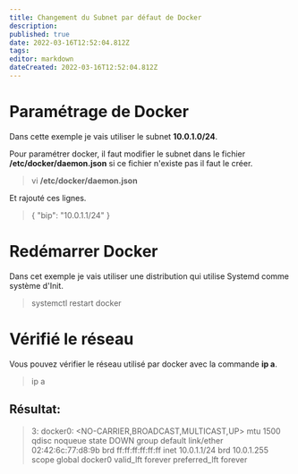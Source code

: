 ```yaml
---
title: Changement du Subnet par défaut de Docker
description: 
published: true
date: 2022-03-16T12:52:04.812Z
tags: 
editor: markdown
dateCreated: 2022-03-16T12:52:04.812Z
---
```


# Paramétrage de Docker
Dans cette exemple je vais utiliser le subnet **10.0.1.0/24**. 

Pour paramétrer docker, il faut modifier le subnet dans le fichier **/etc/docker/daemon.json** si ce fichier n'existe pas il faut le créer.
> vi **/etc/docker/daemon.json**

Et rajouté ces lignes.

> {
> "bip": "10.0.1.1/24"
> }

# Redémarrer Docker
Dans cet exemple je vais utiliser une distribution qui utilise Systemd comme système d'Init.

> systemctl restart docker

# Vérifié le réseau
Vous pouvez vérifier le réseau utilisé par docker avec la commande **ip a**. 

> ip a

## Résultat:
> 3: docker0: <NO-CARRIER,BROADCAST,MULTICAST,UP> mtu 1500 qdisc noqueue state DOWN group default 
    link/ether 02:42:6c:77:d8:9b brd ff:ff:ff:ff:ff:ff
    inet 10.0.1.1/24 brd 10.0.1.255 scope global docker0
       valid_lft forever preferred_lft forever